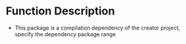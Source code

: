 # Function Description
- This package is a compilation dependency of the creator project, specify the dependency package range